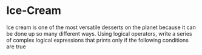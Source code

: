 # Ice-Cream
Ice cream is one of the most versatile desserts on the planet because it can be done up so many different ways. Using logical operators, write a series of complex logical expressions that prints only if the following conditions are true
